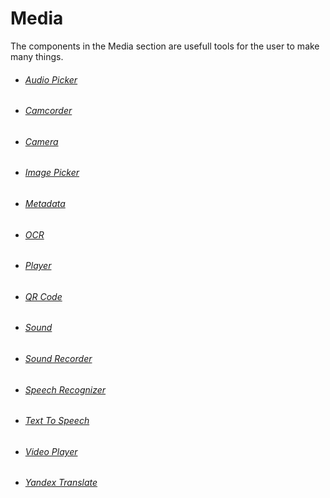 # Media

The components in the Media section are usefull tools for the user to make many things.

* ###### [Audio Picker](/components/media/audio-picker.md)
* ###### [Camcorder](/components/media/camcorder.md)
* ###### [Camera](/components/media/camera.md)
* ###### [Image Picker](/components/media/image-picker.md)
* ###### [Metadata](/components/media/metadata.md)
* ###### [OCR](/components/media/ocr.md)
* ###### [Player](/components/media/player.md)
* ###### [QR Code](/components/media/qr-code.md)
* ###### [Sound](/components/media/sound.md)
* ###### [Sound Recorder](#sound-recorder)
* ###### [Speech Recognizer](#speech-recognizer)
* ###### [Text To Speech](#text-to-speech)
* ###### [Video Player](#video-player)
* ###### [Yandex Translate](#yandex-translate)



